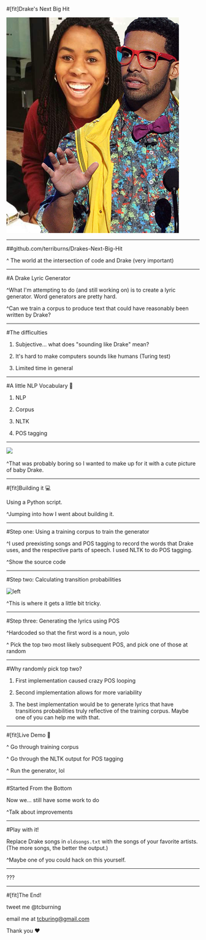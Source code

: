#[fit]Drake's Next Big Hit

![original 175%](imgs/me.png)

---

##github.com/terriburns/Drakes-Next-Big-Hit

^ The world at the intersection of code and Drake (very important)

---

#A Drake Lyric Generator

^What I'm attempting to do (and still working on) is to create a lyric generator. Word generators are pretty hard.

^Can we train a corpus to produce text that could have reasonably been written by Drake?

---

#The difficulties

1. Subjective... what does "sounding like Drake" mean?

2. It's hard to make computers sounds like humans (Turing test)

3. Limited time in general

---

#A little NLP Vocabulary :green_book:

1. NLP

2. Corpus

3. NLTK

4. POS tagging

---

![](https://36.media.tumblr.com/tumblr_lw787hqthA1qbw5j0o1_500.jpg)

^That was probably boring so I wanted to make up for it with a cute picture of baby Drake.

---

#[fit]Building it :computer:

Using a Python script.

^Jumping into how I went about building it.

---

#Step one: Using a training corpus to train the generator

^I used preexisting songs and POS tagging to record the words that Drake uses, and the respective parts of speech. I used NLTK to do POS tagging.

^Show the source code

---

#Step two: Calculating transition probabilities 

![left](http://www.etonline.com/news/2015/10/24187336/set_drake_hotling_bling_video-640.jpg)

^This is where it gets a little bit tricky. 

---

#Step three: Generating the lyrics using POS

^Hardcoded so that the first word is a noun, yolo

^ Pick the top two most likely subsequent POS, and pick one of those at random

---

#Why randomly pick top two?

1. First implementation caused crazy POS looping

2. Second implementation allows for more variability

3. The best implementation would be to generate lyrics that have transitions probabilities truly reflective of the training corpus. Maybe one of you can help me with that.

---

#[fit]Live Demo :dancer:

^ Go through training corpus

^ Go through the NLTK output for POS tagging

^ Run the generator, lol

---

#Started From the Bottom

Now we... still have some work to do

^Talk about improvements

---

#Play with it!

Replace Drake songs in `oldsongs.txt` with the songs of your favorite artists. (The more songs, the better the output.)

^Maybe one of you could hack on this yourself.

---

???

---

#[fit]The End!

tweet me @tcburning

email me at tcburing@gmail.com

Thank you :heart:
